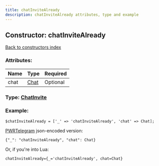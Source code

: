 ```yaml
---
title: chatInviteAlready
description: chatInviteAlready attributes, type and example
---
```

## Constructor: chatInviteAlready  
[Back to constructors index](index.md)



### Attributes:

| Name     |    Type       | Required |
|----------|---------------|----------|
|chat|[Chat](../types/Chat.md) | Optional|



### Type: [ChatInvite](../types/ChatInvite.md)


### Example:

```
$chatInviteAlready = ['_' => 'chatInviteAlready', 'chat' => Chat];
```  

[PWRTelegram](https://pwrtelegram.xyz) json-encoded version:

```
{"_": "chatInviteAlready", "chat": Chat}
```


Or, if you're into Lua:  


```
chatInviteAlready={_='chatInviteAlready', chat=Chat}

```


